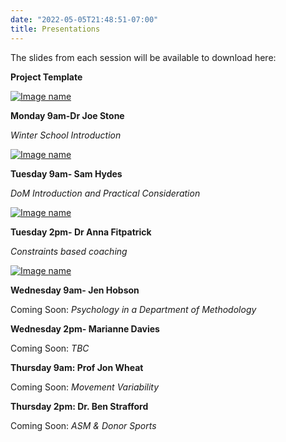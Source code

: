 ```yaml
---
date: "2022-05-05T21:48:51-07:00"
title: Presentations
---
```


The slides from each session will be available to download here:

**Project Template**

[![Image name](/./slides/presentation_gudie.png)](/./slides/Presention_gudie.pptx)

**Monday 9am-Dr Joe Stone**

*Winter School Introduction*

[![Image name](/./slides/js_mon_9.png)](/./slides/js_mon_9_web.pdf)

**Tuesday 9am- Sam Hydes**

*DoM Introduction and Practical Consideration*

[![Image name](/./slides/DoM_pic.png)](/./slides/DoM.pdf)

**Tuesday 2pm- Dr Anna Fitpatrick**

*Constraints based coaching*

[![Image name](/./slides/anna.png)](/./slides/anna.pptx)

**Wednesday 9am- Jen Hobson**

Coming Soon: *Psychology in a Department of Methodology*

**Wednesday 2pm- Marianne Davies**

Coming Soon: *TBC*

**Thursday 9am: Prof Jon Wheat**

Coming Soon: *Movement Variability*

**Thursday 2pm: Dr. Ben Strafford**

Coming Soon: *ASM & Donor Sports*
